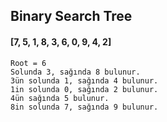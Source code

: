 ## Binary Search Tree
#### [7, 5, 1, 8, 3, 6, 0, 9, 4, 2] 

    Root = 6
    Solunda 3, sağında 8 bulunur.
    3ün solunda 1, sağında 4 bulunur.
    1in solunda 0, sağında 2 bulunur.
    4ün sağında 5 bulunur.
    8in solunda 7, sağında 9 bulunur.   
    
